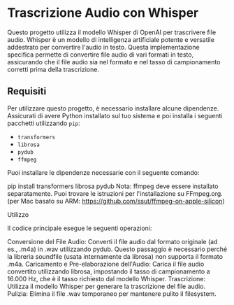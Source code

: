 # Trascrizione Audio con Whisper

Questo progetto utilizza il modello Whisper di OpenAI per trascrivere file audio. Whisper è un modello di intelligenza artificiale potente e versatile addestrato per convertire l'audio in testo. Questa implementazione specifica permette di convertire file audio di vari formati in testo, assicurando che il file audio sia nel formato e nel tasso di campionamento corretti prima della trascrizione.

## Requisiti

Per utilizzare questo progetto, è necessario installare alcune dipendenze. Assicurati di avere Python installato sul tuo sistema e poi installa i seguenti pacchetti utilizzando `pip`:

- `transformers`
- `librosa`
- `pydub`
- `ffmpeg`

Puoi installare le dipendenze necessarie con il seguente comando:

pip install transformers librosa pydub
Nota: ffmpeg deve essere installato separatamente. Puoi trovare le istruzioni per l'installazione su FFmpeg.org.(per Mac basato su ARM: https://github.com/ssut/ffmpeg-on-apple-silicon)

Utilizzo

Il codice principale esegue le seguenti operazioni:

Conversione del File Audio: Converti il file audio dal formato originale (ad es., .m4a) in .wav utilizzando pydub. Questo passaggio è necessario perché la libreria soundfile (usata internamente da librosa) non supporta il formato .m4a.
Caricamento e Pre-elaborazione dell'Audio: Carica il file audio convertito utilizzando librosa, impostando il tasso di campionamento a 16.000 Hz, che è il tasso richiesto dal modello Whisper.
Trascrizione: Utilizza il modello Whisper per generare la trascrizione del file audio.
Pulizia: Elimina il file .wav temporaneo per mantenere pulito il filesystem.
